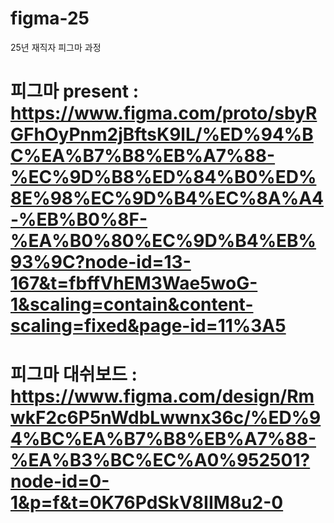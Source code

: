 # figma-25
25년 재직자 피그마 과정

# 피그마 present : https://www.figma.com/proto/sbyRGFhOyPnm2jBftsK9lL/%ED%94%BC%EA%B7%B8%EB%A7%88-%EC%9D%B8%ED%84%B0%ED%8E%98%EC%9D%B4%EC%8A%A4-%EB%B0%8F-%EA%B0%80%EC%9D%B4%EB%93%9C?node-id=13-167&t=fbffVhEM3Wae5woG-1&scaling=contain&content-scaling=fixed&page-id=11%3A5

# 피그마 대쉬보드 : https://www.figma.com/design/RmwkF2c6P5nWdbLwwnx36c/%ED%94%BC%EA%B7%B8%EB%A7%88-%EA%B3%BC%EC%A0%952501?node-id=0-1&p=f&t=0K76PdSkV8IIM8u2-0
